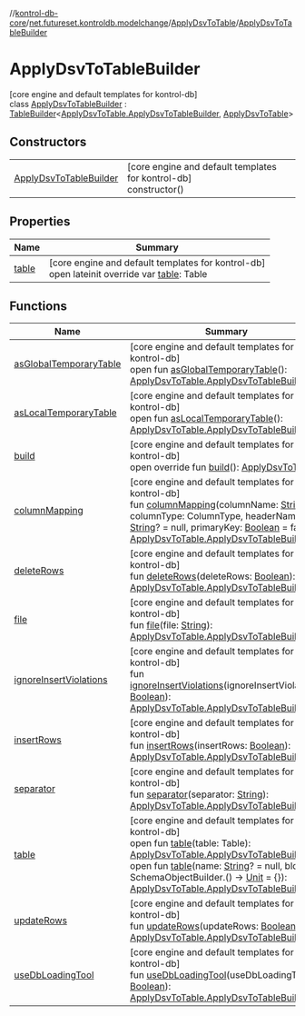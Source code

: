 //[kontrol-db-core](../../../../index.md)/[net.futureset.kontroldb.modelchange](../../index.md)/[ApplyDsvToTable](../index.md)/[ApplyDsvToTableBuilder](index.md)

# ApplyDsvToTableBuilder

[core engine and default templates for kontrol-db]\
class [ApplyDsvToTableBuilder](index.md) : [TableBuilder](../../-table-builder/index.md)&lt;[ApplyDsvToTable.ApplyDsvToTableBuilder](index.md), [ApplyDsvToTable](../index.md)&gt;

## Constructors

| | |
|---|---|
| [ApplyDsvToTableBuilder](-apply-dsv-to-table-builder.md) | [core engine and default templates for kontrol-db]<br>constructor() |

## Properties

| Name | Summary |
|---|---|
| [table](table.md) | [core engine and default templates for kontrol-db]<br>open lateinit override var [table](table.md): Table |

## Functions

| Name | Summary |
|---|---|
| [asGlobalTemporaryTable](../../-table-builder/as-global-temporary-table.md) | [core engine and default templates for kontrol-db]<br>open fun [asGlobalTemporaryTable](../../-table-builder/as-global-temporary-table.md)(): [ApplyDsvToTable.ApplyDsvToTableBuilder](index.md) |
| [asLocalTemporaryTable](../../-table-builder/as-local-temporary-table.md) | [core engine and default templates for kontrol-db]<br>open fun [asLocalTemporaryTable](../../-table-builder/as-local-temporary-table.md)(): [ApplyDsvToTable.ApplyDsvToTableBuilder](index.md) |
| [build](build.md) | [core engine and default templates for kontrol-db]<br>open override fun [build](build.md)(): [ApplyDsvToTable](../index.md) |
| [columnMapping](column-mapping.md) | [core engine and default templates for kontrol-db]<br>fun [columnMapping](column-mapping.md)(columnName: [String](https://kotlinlang.org/api/latest/jvm/stdlib/kotlin/-string/index.html), columnType: ColumnType, headerName: [String](https://kotlinlang.org/api/latest/jvm/stdlib/kotlin/-string/index.html)? = null, primaryKey: [Boolean](https://kotlinlang.org/api/latest/jvm/stdlib/kotlin/-boolean/index.html) = false): [ApplyDsvToTable.ApplyDsvToTableBuilder](index.md) |
| [deleteRows](delete-rows.md) | [core engine and default templates for kontrol-db]<br>fun [deleteRows](delete-rows.md)(deleteRows: [Boolean](https://kotlinlang.org/api/latest/jvm/stdlib/kotlin/-boolean/index.html)): [ApplyDsvToTable.ApplyDsvToTableBuilder](index.md) |
| [file](file.md) | [core engine and default templates for kontrol-db]<br>fun [file](file.md)(file: [String](https://kotlinlang.org/api/latest/jvm/stdlib/kotlin/-string/index.html)): [ApplyDsvToTable.ApplyDsvToTableBuilder](index.md) |
| [ignoreInsertViolations](ignore-insert-violations.md) | [core engine and default templates for kontrol-db]<br>fun [ignoreInsertViolations](ignore-insert-violations.md)(ignoreInsertViolations: [Boolean](https://kotlinlang.org/api/latest/jvm/stdlib/kotlin/-boolean/index.html)): [ApplyDsvToTable.ApplyDsvToTableBuilder](index.md) |
| [insertRows](insert-rows.md) | [core engine and default templates for kontrol-db]<br>fun [insertRows](insert-rows.md)(insertRows: [Boolean](https://kotlinlang.org/api/latest/jvm/stdlib/kotlin/-boolean/index.html)): [ApplyDsvToTable.ApplyDsvToTableBuilder](index.md) |
| [separator](separator.md) | [core engine and default templates for kontrol-db]<br>fun [separator](separator.md)(separator: [String](https://kotlinlang.org/api/latest/jvm/stdlib/kotlin/-string/index.html)): [ApplyDsvToTable.ApplyDsvToTableBuilder](index.md) |
| [table](../../-table-builder/table.md) | [core engine and default templates for kontrol-db]<br>open fun [table](../../-table-builder/table.md)(table: Table): [ApplyDsvToTable.ApplyDsvToTableBuilder](index.md)<br>open fun [table](../../-table-builder/table.md)(name: [String](https://kotlinlang.org/api/latest/jvm/stdlib/kotlin/-string/index.html)? = null, block: SchemaObjectBuilder.() -&gt; [Unit](https://kotlinlang.org/api/latest/jvm/stdlib/kotlin/-unit/index.html) = {}): [ApplyDsvToTable.ApplyDsvToTableBuilder](index.md) |
| [updateRows](update-rows.md) | [core engine and default templates for kontrol-db]<br>fun [updateRows](update-rows.md)(updateRows: [Boolean](https://kotlinlang.org/api/latest/jvm/stdlib/kotlin/-boolean/index.html)): [ApplyDsvToTable.ApplyDsvToTableBuilder](index.md) |
| [useDbLoadingTool](use-db-loading-tool.md) | [core engine and default templates for kontrol-db]<br>fun [useDbLoadingTool](use-db-loading-tool.md)(useDbLoadingTool: [Boolean](https://kotlinlang.org/api/latest/jvm/stdlib/kotlin/-boolean/index.html)): [ApplyDsvToTable.ApplyDsvToTableBuilder](index.md) |
